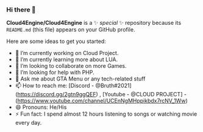 ### Hi there 👋


**Cloud4Engine/Cloud4Engine** is a ✨ _special_ ✨ repository because its `README.md` (this file) appears on your GitHub profile.

Here are some ideas to get you started:

- 🔭 I’m currently working on Cloud Project.
- 🌱 I’m currently learning more about LUA.
- 👯 I’m looking to collaborate on more Games.
- 🤔 I’m looking for help with PHP.
- 💬 Ask me about GTA Menu or any tech-related stuff
- 📫 How to reach me: [Discord - @Bruth#2021] (https://discord.gg/2gtn9ggQEF) , [Youtube - @CLOUD PROJECT] -(https://www.youtube.com/channel/UCEnNgMHppikbdx7rcNV_1Ww)
- 😄 Pronouns: He/His
- ⚡ Fun fact: I spend almost 12 hours listening to songs or watching movie every day.
